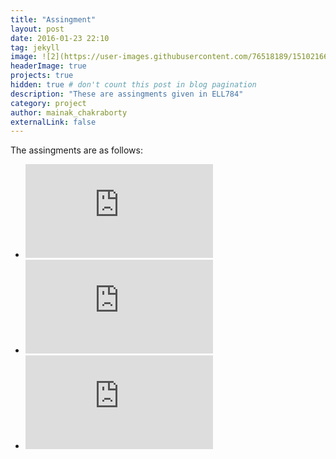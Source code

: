 ```yaml
---
title: "Assingment"
layout: post
date: 2016-01-23 22:10
tag: jekyll
image: ![2](https://user-images.githubusercontent.com/76518189/151021665-cf23c9a2-4bd6-4563-9f51-a3e79198883a.jpg)
headerImage: true
projects: true
hidden: true # don't count this post in blog pagination
description: "These are assingments given in ELL784"
category: project
author: mainak_chakraborty
externalLink: false
---
```

The assingments are as follows:
- ![Assingment 1](https://www.cse.iitd.ac.in/~sumantra/courses/ml/assignment_1.html)
- ![Assingment 2](https://www.cse.iitd.ac.in/~sumantra/courses/ml/assignment_2.html)
- ![Assingment 3](https://www.cse.iitd.ac.in/~sumantra/courses/ml/assignment_2.html)

